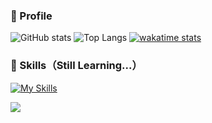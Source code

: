 ### 👀 Profile

![GitHub stats](github-readme-stats-ppnd.vercel.app/api?username=haganenoubik)
![Top Langs](github-readme-stats-ppnd.vercel.app/api/top-langs/?username=haganenoubik&layout=compact)
[![wakatime stats](https://github-readme-stats.vercel.app/api/wakatime?username=haganenoubik)](https://github.com/haganenoubik/github-readme-stats)

### 🚀 Skills（Still Learning...）
[![My Skills](https://skillicons.dev/icons?i=html,css,js,ruby,rails,git,github,neovim)](https://skillicons.dev)

![](https://komarev.com/ghpvc/?username=haganenoubik&style=flat-square&color=blue)

<!--
**haganenoubik/haganenoubik** is a ✨ _special_ ✨ repository because its `README.md` (this file) appears on your GitHub profile.

Here are some ideas to get you started:

- 🔭 I’m currently working on ...
- 🌱 I’m currently learning ...
- 👯 I’m looking to collaborate on ...
- 🤔 I’m looking for help with ...
- 💬 Ask me about ...
- 📫 How to reach me: ...
- 😄 Pronouns: ...
- ⚡ Fun fact: ...
-->
